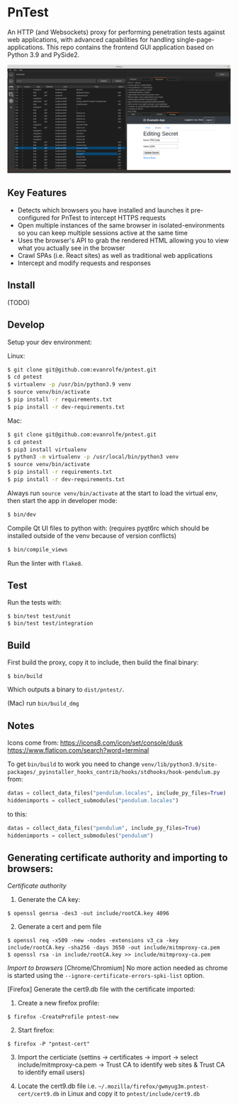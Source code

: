 # PnTest

An HTTP (and Websockets) proxy for performing penetration tests against web applications, with advanced capabilities for handling single-page-applications. This repo contains the frontend GUI application based on Python 3.9 and PySide2.

![](./screenshot.png)

## Key Features

- Detects which browsers you have installed and launches it pre-configured for PnTest to intercept HTTPS requests
- Open multiple instances of the same browser in isolated-environments so you can keep multiple sessions active at the same time
- Uses the browser's API to grab the rendered HTML allowing you to view what you actually see in the browser
- Crawl SPAs (i.e. React sites) as well as traditional web applications
- Intercept and modify requests and responses

## Install

(TODO)

## Develop

Setup your dev environment:

Linux:
```bash
$ git clone git@github.com:evanrolfe/pntest.git
$ cd pntest
$ virtualenv -p /usr/bin/python3.9 venv
$ source venv/bin/activate
$ pip install -r requirements.txt
$ pip install -r dev-requirements.txt

```
Mac:
```bash
$ git clone git@github.com:evanrolfe/pntest.git
$ cd pntest
$ pip3 install virtualenv
$ python3 -m virtualenv -p /usr/local/bin/python3 venv
$ source venv/bin/activate
$ pip install -r requirements.txt
$ pip install -r dev-requirements.txt
```

Always run `source venv/bin/activate` at the start to load the virtual env, then start the app in developer mode:
```bash
$ bin/dev
```

Compile Qt UI files to python with: (requires pyqt6rc which should be installed outside of the venv because of version conflicts)
```bash
$ bin/compile_views
```

Run the linter with `flake8`.

## Test
Run the tests with:
```
$ bin/test test/unit
$ bin/test test/integration
```

## Build
First build the proxy, copy it to include, then build the final binary:
```
$ bin/build
```
Which outputs a binary to `dist/pntest/`.

(Mac) run `bin/build_dmg`

## Notes
Icons come from:
https://icons8.com/icon/set/console/dusk
https://www.flaticon.com/search?word=terminal

To get `bin/build` to work you need to change `venv/lib/python3.9/site-packages/_pyinstaller_hooks_contrib/hooks/stdhooks/hook-pendulum.py` from:
```python
datas = collect_data_files("pendulum.locales", include_py_files=True)
hiddenimports = collect_submodules("pendulum.locales")

```
to this:
```python
datas = collect_data_files("pendulum", include_py_files=True)
hiddenimports = collect_submodules("pendulum")
```

## Generating certificate authority and importing to browsers:
*Certificate authority*
1. Generate the CA key:
```
$ openssl genrsa -des3 -out include/rootCA.key 4096
```
2. Generate a cert and pem file
```
$ openssl req -x509 -new -nodes -extensions v3_ca -key include/rootCA.key -sha256 -days 3650 -out include/mitmproxy-ca.pem
$ openssl rsa -in include/rootCA.key >> include/mitmproxy-ca.pem
```

*Import to browsers*
[Chrome/Chromium] No more action needed as chrome is started using the `--ignore-certificate-errors-spki-list` option.

[Firefox] Generate the cert9.db file with the certificate imported:

1. Create a new firefox profile:
```
$ firefox -CreateProfile pntest-new
```

2. Start firefox:
```
$ firefox -P "pntest-cert"
```

3. Import the certiciate (settins -> certificates -> import -> select include/mitmproxy-ca.pem -> Trust CA to identify web sites & Trust CA to identify email users)

4. Locate the cert9.db file i.e. `~/.mozilla/firefox/gwmyug3m.pntest-cert/cert9.db` in Linux and copy it to `pntest/include/cert9.db`
